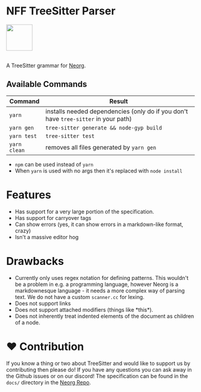 # NFF TreeSitter Parser 

<img src="https://raw.githubusercontent.com/vhyrro/neorg/main/res/neorg.svg" width="70" height="70">

<br>
<br>

A TreeSitter grammar for [Neorg](https://github.com/vhyrro/neorg).

## Available Commands
| Command           | Result																				|
| -                 | -																						|
| `yarn`            | installs needed dependencies (only do if you don't have `tree-sitter` in your path)	|
| `yarn gen`		| `tree-sitter generate && node-gyp build`												|
| `yarn test`		| `tree-sitter test`																	|
| `yarn clean`		| removes all files generated by `yarn gen`												|

- `npm` can be used instead of `yarn`
- When `yarn` is used with no args then it's replaced with `node install`

# Features
- Has support for a very large portion of the specification.
- Has support for carryover tags
- Can show errors (yes, it can show errors in a markdown-like format, crazy)
- Isn't a massive editor hog

# Drawbacks
- Currently only uses regex notation for defining patterns. This wouldn't be a problem in e.g.
a programming language, however Neorg is a markdownesque language - it needs a more complex way of
parsing text. We do not have a custom `scanner.cc` for lexing.
- Does not support links
- Does not support attached modifiers (things like \*this\*).
- Does not inherently treat indented elements of the document as children of a node.

# :heart: Contribution
If you know a thing or two about TreeSitter and would like to support us by contributing then please do!
If you have any questions you can ask away in the Github issues or on our discord! The specification can be found in the
`docs/` directory in the [Neorg Repo](https://github.com/vhyrro/neorg).
